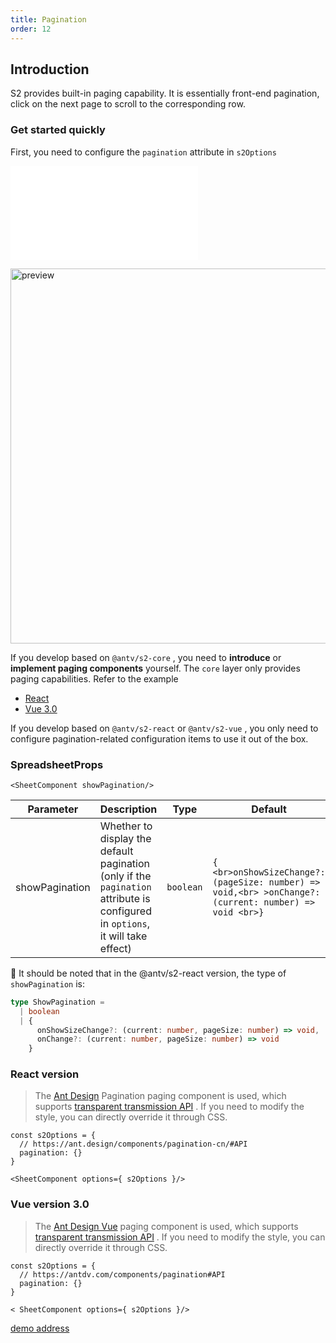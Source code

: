 ```yaml
---
title: Pagination
order: 12
---
```


## Introduction

S2 provides built-in paging capability. It is essentially front-end pagination, click on the next page to scroll to the
corresponding row.

### Get started quickly

First, you need to configure the `pagination` attribute in `s2Options`

<embed src="@/docs/common/pagination.en.md"></embed>

<img src="https://gw.alipayobjects.com/zos/antfincdn/LVw2QOvjgW/b1563a7b-4070-4d61-a18b-6558e2c5b27b.png" width="600" alt="preview">

If you develop based on `@antv/s2-core` , you need to **introduce** or **implement paging components** yourself.
The `core` layer only provides paging capabilities. Refer to the example

* [React](https://github.com/antvis/S2/blob/master/packages/s2-react/src/components/pagination/index.tsx)
* [Vue 3.0](https://github.com/antvis/S2/blob/master/packages/s2-vue/src/components/pagination/index.vue)

If you develop based on `@antv/s2-react` or `@antv/s2-vue` , you only need to configure pagination-related configuration
items to use it out of the box.

### SpreadsheetProps

```tsx
<SheetComponent showPagination/>
```

| Parameter | Description | Type | Default | Required |
|-----|-----|-----|-----|-----|
| showPagination | Whether to display the default pagination<br> (only if the `pagination` attribute is configured in `options`, it will take effect) | `boolean` | `{ <br>onShowSizeChange?: (pageSize: number) => void,<br> >onChange?: (current: number) => void <br>}` | `false` |

📢 It should be noted that in the @antv/s2-react version, the type of `showPagination` is:

```ts
type ShowPagination =
  | boolean
  | {
      onShowSizeChange?: (current: number, pageSize: number) => void,
      onChange?: (current: number, pageSize: number) => void
    }
```

### React version

> The [Ant Design](https://ant.design/components/pagination-cn/) Pagination paging component is used, which
> supports [transparent transmission API](https://ant.design/components/pagination-cn/#API) . If you need to modify the
> style, you can directly override it through CSS.

```tsx
const s2Options = {
  // https://ant.design/components/pagination-cn/#API
  pagination: {}
}

<SheetComponent options={ s2Options }/>
```

<Playground path="react-component/pagination/demo/pivot.tsx" rid="container"></Playground>

### Vue version 3.0

> The [Ant Design Vue](https://antdv.com/components/pagination) paging component is used, which
> supports [transparent transmission API](https://antdv.com/components/pagination#API) . If you need to modify the
> style,
> you can directly override it through CSS.

```tsx
const s2Options = {
  // https://antdv.com/components/pagination#API
  pagination: {}
}

< SheetComponent options={ s2Options }/>
```

[demo address](https://codesandbox.io/embed/nice-dijkstra-hzycy6?fontsize=14\&hidenavigation=1\&theme=dark)
